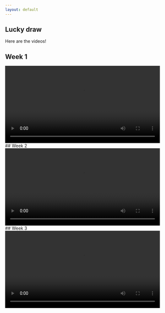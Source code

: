 ```yaml
---
layout: default
---
```



## Lucky draw

Here are the videos!
<br id ="1">
## Week 1
<video width="100%"  controls>
  <source src="{{site.baseurl}}/assets/video/week1.mp4" type="video/mp4">
Your browser does not support the video tag.
</video>


<br  id="2">
## Week 2
<video width="100%"  controls>
  <source src="{{site.baseurl}}/assets/video/week2.mp4" type="video/mp4">
Your browser does not support the video tag.
</video>

<br  id="3">
## Week 3
<video width="100%"  controls>
  <source src="{{site.baseurl}}/assets/video/week3.mp4" type="video/mp4">
Your browser does not support the video tag.
</video>
